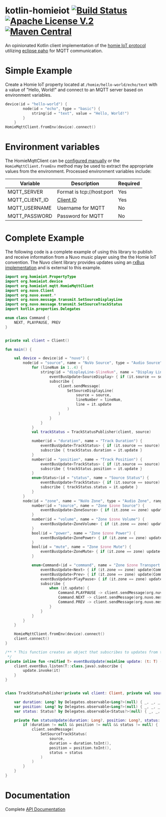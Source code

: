 # kotlin-homieiot [![Build Status](https://travis-ci.com/boc-tothefuture/kotlin-homieiot.svg?branch=master)](https://travis-ci.com/boc-tothefuture/kotlin-homieiot) [![Apache License V.2](https://img.shields.io/badge/license-Apache%20V.2-blue.svg)](https://github.com/boc-tothefuture/kotlin-homieiot/edit/master/LICENSE) [![Maven Central](https://img.shields.io/maven-central/v/io.github.boc-tothefuture/kotlin-homie.svg)](https://search.maven.org/search?q=kotlin-homie) 

An opinionated Kotlin client implementation of the [homie IoT protocol](https://homieiot.github.io/)
utilizing [eclipse paho](https://www.eclipse.org/paho/) for MQTT communication.

# Simple Example
Create a Homie IoT property located at `/homie/hello-world/echo/text` with a value of "Hello, World!" and connect
to an MQTT server based on environment variables.

```kotlin
device(id = "hello-world") {
        node(id = "echo", type = "basic") {
            string(id = "text", value = "Hello, World!")
        }
    }
HomieMqttClient.fromEnv(device).connect()    
```


# Environment variables
The HomieMqttClient can be [configured manually](https://boc-tothefuture.github.io/kotlin-homieiot/kotlin-homie/org.homieiot.mqtt/-homie-mqtt-client/index.html)
or the `HomieMqttClient.fromEnv` method may be used to extract the appropriate values from the environment.
Processed environment variables include:

| Variable      | Description           | Required  |
| ------------- |-----------------------| -----     | 
| MQTT_SERVER   | Format is tcp://host:port  | Yes  |
| MQTT_CLIENT_ID  | [Client ID](https://www.ibm.com/support/knowledgecenter/en/SSFKSJ_7.1.0/com.ibm.mq.doc/tt60310_.htm)  | Yes  |
| MQTT_USERNAME | Username for MQTT      |   No |
| MQTT_PASSWORD | Password for MQTT |    No |



# Complete Example
The following code is a complete example of using this library to publish and receive information from a Nuvo
music player using the the Homie IoT convention.  The Nuvo client library provides updates using an [rxBus implementation](https://android.jlelse.eu/rxbus-kotlin-listen-where-ever-you-want-e6fc0760a4a8)
and is external to this example.

```kotlin
import org.homieiot.PropertyType
import org.homieiot.device
import org.homieiot.mqtt.HomieMqttClient
import org.nuvo.Client
import org.nuvo.event.*
import org.nuvo.message.transmit.SetSourceDisplayLine
import org.nuvo.message.transmit.SetSourceTrackStatus
import kotlin.properties.Delegates

enum class Command {
    NEXT, PLAYPAUSE, PREV
}


private val client = Client()

fun main() {

    val device = device(id = "nuvo") {
        node(id = "source", name = "NuVo Source", type = "Audio Source", range = 1..4) { source ->
            for (lineNum in 1..4) {
                string(id = "displayLine-$lineNum", name = "Display Line $lineNum") {
                    eventBusUpdate<SourceDisplay> { if (it.source == source && it.lineNumber == lineNum) update(it.line) }
                    subscribe {
                        client.sendMessage(
                            SetSourceDisplayLine(
                                source = source,
                                lineNumber = lineNum,
                                line = it.update
                            )
                        )
                    }
                }
            }
            val trackStatus = TrackStatusPublisher(client, source)

            number(id = "duration", name = "Track Duration") {
                eventBusUpdate<TrackStatus> { if (it.source == source) update(it.duration.toLong()) }
                subscribe { trackStatus.duration = it.update }
            }
            number(id = "position", name = "Track Position") {
                eventBusUpdate<TrackStatus> { if (it.source == source) update(it.position.toLong()) }
                subscribe { trackStatus.position = it.update }
            }
            enum<Status>(id = "status", name = "Source Status") {
                eventBusUpdate<TrackStatus> { if (it.source == source) update(it.status) }
                subscribe { trackStatus.status = it.update }
            }
        }
        node(id = "zone", name = "NuVo Zone", type = "Audio Zone", range = 1..6) { zone ->
            number(id = "source", name = "Zone $zone Source") {
                eventBusUpdate<ZoneSource> { if (it.zone == zone) update(it.source.toLong()) }
            }
            number(id = "volume", name = "Zone $zone Volume") {
                eventBusUpdate<ZoneVolume> { if (it.zone == zone) update(it.level.toLong()) }
            }
            bool(id = "power", name = "Zone $zone Power") {
                eventBusUpdate<ZonePower> { if (it.zone == zone) update(it.powerState == PowerState.ON) }
            }
            bool(id = "mute", name = "Zone $zone Mute") {
                eventBusUpdate<ZoneMute> { if (it.zone == zone) update(it.muteState == MuteState.ON) }
            }

            enum<Command>(id = "command", name = "Zone $zone Transport Command", type = PropertyType.EVENT) {
                eventBusUpdate<Next> { if (it.zone == zone) update(Command.NEXT) }
                eventBusUpdate<Prev> { if (it.zone == zone) update(Command.PREV) }
                eventBusUpdate<PlayPause> { if (it.zone == zone) update(Command.PLAYPAUSE) }
                subscribe {
                    when (it.update) {
                        Command.PLAYPAUSE -> client.sendMessage(org.nuvo.message.transmit.PlayPause(zone))
                        Command.NEXT -> client.sendMessage(org.nuvo.message.transmit.Next(zone))
                        Command.PREV -> client.sendMessage(org.nuvo.message.transmit.Prev(zone))
                    }
                }
            }
        }
    }

    HomieMqttClient.fromEnv(device).connect()
    client.connect()
}

/** * This function creates an object that subscribes to updates from the event bus
 */
private inline fun <reified T> eventBusUpdate(noinline update: (t: T) -> Unit) {
    client.eventBus.listen(T::class.java).subscribe {
        update.invoke(it)
    }
}


class TrackStatusPublisher(private val client: Client, private val source: Int) {

    var duration: Long? by Delegates.observable<Long?>(null) { _, _, _ -> statusUpdate(duration,position,status) }
    var position: Long? by Delegates.observable<Long?>(null) { _, _, _ -> statusUpdate(duration,position,status) }
    var status: Status? by Delegates.observable<Status?>(null) { _, _, _ -> statusUpdate(duration,position,status) }

    private fun statusUpdate(duration: Long?, position: Long?, status: Status?) {
        if (duration != null && position != null && status != null) {
            client.sendMessage(
                SetSourceTrackStatus(
                    source,
                    duration = duration.toInt(),
                    position = position.toInt(),
                    status = status
                )
            )
        }
    }
}


```

# Documentation
Complete [API Documentation](https://boc-tothefuture.github.io/kotlin-homieiot/kotlin-homie/)
